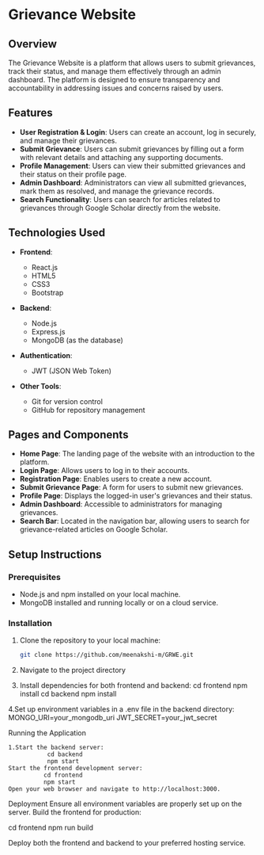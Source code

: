 # Grievance Website

## Overview

The Grievance Website is a platform that allows users to submit grievances, track their status, and manage them effectively through an admin dashboard. The platform is designed to ensure transparency and accountability in addressing issues and concerns raised by users.

## Features

- **User Registration & Login**: Users can create an account, log in securely, and manage their grievances.
- **Submit Grievance**: Users can submit grievances by filling out a form with relevant details and attaching any supporting documents.
- **Profile Management**: Users can view their submitted grievances and their status on their profile page.
- **Admin Dashboard**: Administrators can view all submitted grievances, mark them as resolved, and manage the grievance records.
- **Search Functionality**: Users can search for articles related to grievances through Google Scholar directly from the website.

## Technologies Used

- **Frontend**: 
  - React.js
  - HTML5
  - CSS3
  - Bootstrap

- **Backend**:
  - Node.js
  - Express.js
  - MongoDB (as the database)

- **Authentication**:
  - JWT (JSON Web Token)

- **Other Tools**:
  - Git for version control
  - GitHub for repository management

## Pages and Components

- **Home Page**: The landing page of the website with an introduction to the platform.
- **Login Page**: Allows users to log in to their accounts.
- **Registration Page**: Enables users to create a new account.
- **Submit Grievance Page**: A form for users to submit new grievances.
- **Profile Page**: Displays the logged-in user's grievances and their status.
- **Admin Dashboard**: Accessible to administrators for managing grievances.
- **Search Bar**: Located in the navigation bar, allowing users to search for grievance-related articles on Google Scholar.

## Setup Instructions

### Prerequisites

- Node.js and npm installed on your local machine.
- MongoDB installed and running locally or on a cloud service.

### Installation

1. Clone the repository to your local machine:

   ```bash
   git clone https://github.com/meenakshi-m/GRWE.git
2. Navigate to the project directory
3. Install dependencies for both frontend and backend:
cd frontend
npm install
cd backend
npm install 

4.Set up environment variables in a .env file in the backend directory:
MONGO_URI=your_mongodb_uri
JWT_SECRET=your_jwt_secret

Running the Application

    1.Start the backend server:
               cd backend
               npm start
    Start the frontend development server:
              cd frontend
              npm start
    Open your web browser and navigate to http://localhost:3000.
  Deployment
  Ensure all environment variables are properly set up on the server.
  Build the frontend for production:

  

cd frontend
npm run build

Deploy both the frontend and backend to your preferred hosting service.


